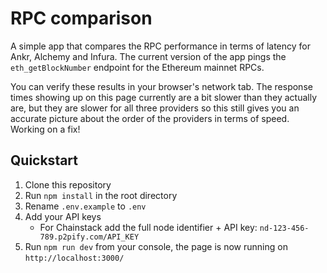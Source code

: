 # RPC comparison

A simple app that compares the RPC performance in terms of latency for Ankr, Alchemy and Infura. The current version of the app pings the `eth_getBlockNumber` endpoint for the Ethereum mainnet RPCs.

You can verify these results in your browser's network tab. The
response times showing up on this page currently are a bit slower than
they actually are, but they are slower for all three providers so this
still gives you an accurate picture about the order of the providers
in terms of speed. Working on a fix!

## Quickstart

1. Clone this repository
1. Run `npm install` in the root directory
1. Rename `.env.example` to `.env`
1. Add your API keys
    * For Chainstack add the full node identifier + API key: `nd-123-456-789.p2pify.com/API_KEY`
1. Run `npm run dev` from your console, the page is now running on `http://localhost:3000/`